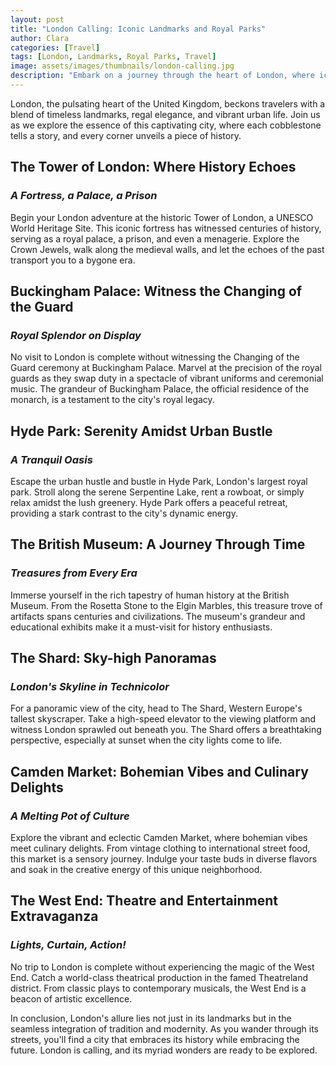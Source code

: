 ```yaml
---
layout: post
title: "London Calling: Iconic Landmarks and Royal Parks"
author: Clara
categories: [Travel]
tags: [London, Landmarks, Royal Parks, Travel]
image: assets/images/thumbnails/london-calling.jpg
description: "Embark on a journey through the heart of London, where iconic landmarks and sprawling royal parks weave together a tapestry of history and modernity."
---
```


London, the pulsating heart of the United Kingdom, beckons travelers with a blend of timeless landmarks, regal elegance, and vibrant urban life. Join us as we explore the essence of this captivating city, where each cobblestone tells a story, and every corner unveils a piece of history.

## The Tower of London: Where History Echoes

### *A Fortress, a Palace, a Prison*

Begin your London adventure at the historic Tower of London, a UNESCO World Heritage Site. This iconic fortress has witnessed centuries of history, serving as a royal palace, a prison, and even a menagerie. Explore the Crown Jewels, walk along the medieval walls, and let the echoes of the past transport you to a bygone era.

## Buckingham Palace: Witness the Changing of the Guard

### *Royal Splendor on Display*

No visit to London is complete without witnessing the Changing of the Guard ceremony at Buckingham Palace. Marvel at the precision of the royal guards as they swap duty in a spectacle of vibrant uniforms and ceremonial music. The grandeur of Buckingham Palace, the official residence of the monarch, is a testament to the city's royal legacy.

## Hyde Park: Serenity Amidst Urban Bustle

### *A Tranquil Oasis*

Escape the urban hustle and bustle in Hyde Park, London's largest royal park. Stroll along the serene Serpentine Lake, rent a rowboat, or simply relax amidst the lush greenery. Hyde Park offers a peaceful retreat, providing a stark contrast to the city's dynamic energy.

## The British Museum: A Journey Through Time

### *Treasures from Every Era*

Immerse yourself in the rich tapestry of human history at the British Museum. From the Rosetta Stone to the Elgin Marbles, this treasure trove of artifacts spans centuries and civilizations. The museum's grandeur and educational exhibits make it a must-visit for history enthusiasts.

## The Shard: Sky-high Panoramas

### *London's Skyline in Technicolor*

For a panoramic view of the city, head to The Shard, Western Europe's tallest skyscraper. Take a high-speed elevator to the viewing platform and witness London sprawled out beneath you. The Shard offers a breathtaking perspective, especially at sunset when the city lights come to life.

## Camden Market: Bohemian Vibes and Culinary Delights

### *A Melting Pot of Culture*

Explore the vibrant and eclectic Camden Market, where bohemian vibes meet culinary delights. From vintage clothing to international street food, this market is a sensory journey. Indulge your taste buds in diverse flavors and soak in the creative energy of this unique neighborhood.

## The West End: Theatre and Entertainment Extravaganza

### *Lights, Curtain, Action!*

No trip to London is complete without experiencing the magic of the West End. Catch a world-class theatrical production in the famed Theatreland district. From classic plays to contemporary musicals, the West End is a beacon of artistic excellence.

In conclusion, London's allure lies not just in its landmarks but in the seamless integration of tradition and modernity. As you wander through its streets, you'll find a city that embraces its history while embracing the future. London is calling, and its myriad wonders are ready to be explored.

